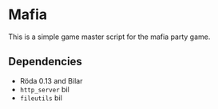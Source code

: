 Mafia
=====

This is a simple game master script for the mafia party game.

## Dependencies

* Röda 0.13 and Bilar
* `http_server` bil
* `fileutils` bil
